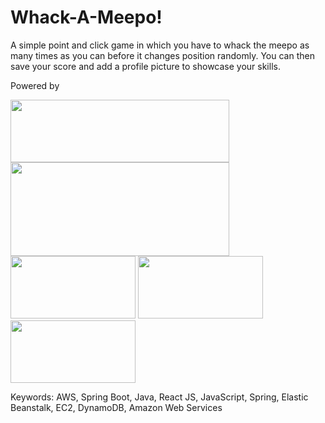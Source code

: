 <h1>Whack-A-Meepo!</h1>

<p>A simple point and click game in which you have to whack the meepo as many times as you can before it changes position randomly. You can then save your score and add a profile picture to showcase your skills.</p>

<p> Powered by <p>

<img height=100 width=350 src="https://www.dariawan.com/media/images/tech-spring-boot.width-1024.png">
<img height=150 width=350 src="https://cranberrymeet.com/wp-content/uploads/2017/09/DynamoDB-Amazon-Web-Services.png">
<img height=100 width=200 src="https://hackernoon.com/drafts/s1vm27tb.png">
<img height=100 width=200 src="https://www.thincor.in/wp-content/uploads/2018/07/s3-500x256.jpg">
<img height=100 width=200 src="https://i.imgur.com/FgXRlto.png">

Keywords: AWS, Spring Boot, Java, React JS, JavaScript, Spring, Elastic Beanstalk, EC2, DynamoDB, Amazon Web Services
